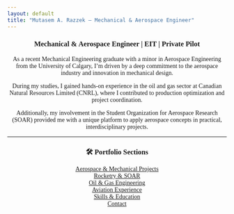 ```yaml
---
layout: default
title: "Mutasem A. Razzek – Mechanical & Aerospace Engineer"
---
```


<div style="text-align: center; max-width: 800px; margin: auto; font-family: serif;">

<h3><strong>Mechanical & Aerospace Engineer | EIT | Private Pilot</strong></h3>

<p>
As a recent Mechanical Engineering graduate with a minor in Aerospace Engineering from the University of Calgary, I’m driven by a deep commitment to the aerospace industry and innovation in mechanical design.
</p>

<p>
During my studies, I gained hands-on experience in the oil and gas sector at Canadian Natural Resources Limited (CNRL), where I contributed to production optimization and project coordination.
</p>

<p>
Additionally, my involvement in the Student Organization for Aerospace Research (SOAR) provided me with a unique platform to apply aerospace concepts in practical, interdisciplinary projects.
</p>

<hr>

<h3>🛠️ Portfolio Sections</h3>

<ul style="list-style-type: none; padding-left: 0;">
  <li><a href="projects/aerospace-mechanical.md">Aerospace & Mechanical Projects</a></li>
  <li><a href="projects/soar.md">Rocketry & SOAR</a></li>
  <li><a href="projects/oil-gas.md">Oil & Gas Engineering</a></li>
  <li><a href="projects/aviation.md">Aviation Experience</a></li>
  <li><a href="skills.html">Skills & Education</a></li>
  <li><a href="mailto:mabdalrazzek@gmail.com">Contact</a></li>
</ul>

</div>
